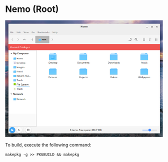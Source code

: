# Nemo (Root)
![Nemo_Root](/nemo-root/nemo-root.png)

To build, execute the following command:
```
makepkg -g >> PKGBUILD && makepkg
```
